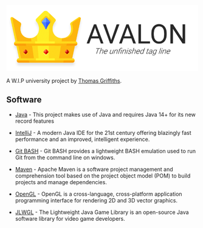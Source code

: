 ![Avalon](src/main/resources/assets/avalon/icons/Avalon_Header.png)

A W.I.P university project by <a href="https://themgrf.me">Thomas Griffiths</a>.

## Software
* [Java](https://adoptopenjdk.net/?variant=openjdk14) - This project makes use of Java and requires Java 14+ for its new record features

* [IntelliJ](https://www.jetbrains.com/idea/) - A modern Java IDE for the 21st century offering blazingly fast performance and an improved, intelligent experience.

* [Git BASH](https://gitforwindows.org/) - Git BASH provides a lightweight BASH emulation used to run Git from the command line on windows.

* [Maven](https://maven.apache.org/) - Apache Maven is a software project management and comprehension tool based on the project object model (POM) to build projects and manage dependencies.

* [OpenGL](https://www.opengl.org/) - OpenGL is a cross-language, cross-platform application programming interface for rendering 2D and 3D vector graphics.

* [JLWGL](https://www.lwjgl.org/) - The Lightweight Java Game Library is an open-source Java software library for video game developers.